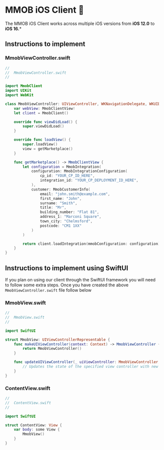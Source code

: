 # MMOB iOS Client 📱

The MMOB iOS Client works across multiple iOS versions from **iOS 12.0** to **iOS 16.***

## Instructions to implement

### MmobViewController.swift

```swift
//
//  MmobViewController.swift
//

import MmobClient
import UIKit
import WebKit

class MmobViewController: UIViewController, WKNavigationDelegate, WKUIDelegate {
    var webView: MmobClientView!
    let client = MmobClient()

    override func viewDidLoad() {
        super.viewDidLoad()
    }

    override func loadView() {
        super.loadView()
        view = getMarketplace()
    }

    func getMarketplace() -> MmobClientView {
        let configuration = MmobIntegration(
            configuration: MmobIntegrationConfiguration(
                cp_id: "YOUR_CP_ID_HERE",
                integration_id: "YOUR_CP_DEPLOYMENT_ID_HERE",
            ),
            customer: MmobCustomerInfo(
                email: "john.smith@example.com",
                first_name: "John",
                surname: "Smith",
                title: "Mr",
                building_number: "Flat 81",
                address_1: "Marconi Square",
                town_city: "Chelmsford",
                postcode: "CM1 1XX"
            )
        )

        return client.loadIntegration(mmobConfiguration: configuration)
    }
}
```

## Instructions to implement using SwiftUI

If you plan on using our client through the SwiftUI framework you will need to follow some extra steps. Once you have created the above `MmobViewController.swift` file follow below

### MmobView.swift

```swift
//
//  MmobView.swift
//

import SwiftUI

struct MmobView: UIViewControllerRepresentable {
    func makeUIViewController(context: Context) -> MmobViewController {
        return MmobViewController()
    }

    func updateUIViewController(_ uiViewController: MmobViewController, context: Context) {
        // Updates the state of the specified view controller with new information from SwiftUI.
    }
}
```

### ContentView.swift

```swift
//
//  ContentView.swift
//

import SwiftUI

struct ContentView: View {
    var body: some View {
        MmobView()
    }
}

```


